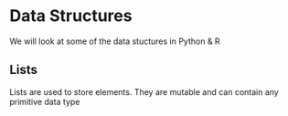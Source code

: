 # Data Structures
We will look at some of the data stuctures in Python & R
## Lists
Lists are used to store elements. They are mutable and can contain any primitive data type

